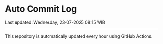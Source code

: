 # Auto Commit Log

Last updated: Wednesday, 23-07-2025 08:15 WIB

---

This repository is automatically updated every hour using GitHub Actions.
